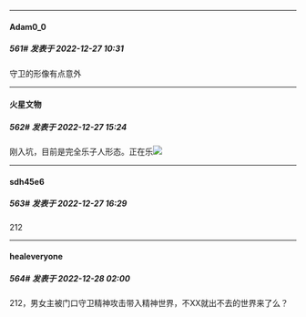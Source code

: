 

*****

####  Adam0_0  
##### 561#       发表于 2022-12-27 10:31

守卫的形像有点意外



*****

####  火星文物  
##### 562#       发表于 2022-12-27 15:24

刚入坑，目前是完全乐子人形态。正在乐<img src="https://static.saraba1st.com/image/smiley/face2017/049.png" referrerpolicy="no-referrer">



*****

####  sdh45e6  
##### 563#       发表于 2022-12-27 16:29

212



*****

####  healeveryone  
##### 564#       发表于 2022-12-28 02:00

212，男女主被门口守卫精神攻击带入精神世界，不XX就出不去的世界来了么？

